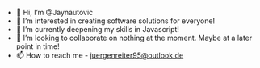 - 👋 Hi, I’m @Jaynautovic
- 👀 I’m interested in creating software solutions for everyone!
- 🌱 I’m currently deepening my skills in Javascript!
- 💞️ I’m looking to collaborate on nothing at the moment. Maybe at a later point in time!
- 📫 How to reach me - juergenreiter95@outlook.de

<!---
Jaynautovic/Jaynautovic is a ✨ special ✨ repository because its `README.md` (this file) appears on your GitHub profile.
You can click the Preview link to take a look at your changes.
--->
